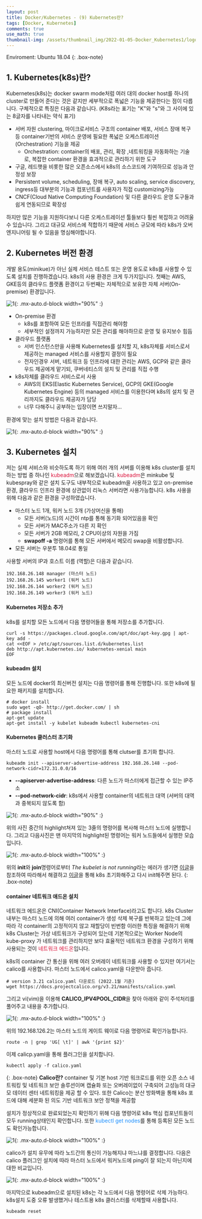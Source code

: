 ```yaml
---
layout: post
title: Docker/Kubernetes - (9) Kubernetes란?
tags: [Docker, Kubernetes]
comments: true
use_math: true
thumbnail-img: /assets/thumbnail_img/2022-01-05-Docker_Kubernetes1/logo.png
---
```


Enviroment: Ubuntu 18.04 
{: .box-note}
## 1. Kubernetes(k8s)란?
Kubernetes(k8s)는 docker swarm mode처럼 여러 대의 docker host를 하나의 cluster로 만들어 준다는 것은 같지만 세부적으로 폭넓은 기능을 제공한다는 점이 다릅니다. 구체적으로 특징은 다음과 같습니다. (K8s라는 표기는 "K"와 "s"와 그 사이에 있는 8글자를 나타내는 약식 표기)

- 서버 자원 clustering, 마이크로서비스 구조의 container 배포, 서비스 장애 복구 등 container기반의 서비스 운영에 필요한 폭넓은 오케스트레이션(Orchestration) 기능을 제공
  -  Orchestration: container의 배포, 관리, 확장 ,네트워킹을 자동화하는 기술로, 복잡한 container 환경을 효과적으로 관리하기 위한 도구
- 구글, 레드햇을 비롯한 많은 오픈소스에서 k8s의 소스코드에 기여하므로 성능과 안정성 보장
- Persistent volume, scheduling, 장애 복구, auto scaling, service discovery, ingress등 대부분의 기능과 컴포넌트를 사용자가 직접 customizing가능
- CNCF(Cloud Native Computing Foundation) 및 다른 클라우드 운영 도구들과 쉽게 연동되므로 확장성 
 
하지만 많은 기능을 지원하다보니 다른 오케스트레이션 툴들보다 훨씬 복잡하고 어려울 수 있습니다. 그리고 대규모 서비스에 적합하기 때문에 서비스 규모에 따라 k8s가 오버 엔지니어링 될 수 있음을 명심해야합니다.


## 2. Kubernetes 버전 환경

개발 용도(minikue)가 아닌 실제 서비스 테스트 또는 운영 용도로 k8s를 사용할 수 있도록 설치를 진행하겠습니다. k8s의 사용 환경은 크게 두가지입니다. 첫째는 AWS, GKE등의 클라우드 플랫폼 환경이고 두번째는 자체적으로 보유한 자체 서버(On-premise) 환경입니다. 

![1](https://da2so.github.io/assets/post_img/2022-01-17-Docker_Kubernetes9/1.png){: .mx-auto.d-block width="90%" :}



- On-premise 환경
  - k8s를 포함하여 모든 인프라를 직접관리 해야함
  - 세부적인 설정까지 가능하지만 모든 관리를 해야하므로 운영 및 유지보수 힘듬
- 클라우드 플랫폼
  - 서버 인스턴스만을 사용해 Kubernetes를 설치할 지, k8s자체를 서비스로서 제공하는 managed 서비스를 사용할지 결정이 필요
  - 전자인경우 서버, 네트워크 등 인프라에 대한 관리는 AWS, GCP와 같은 클라우드 제공에게 맡기되, 쿠버네티스의 설치 및 관리를 직접 수행
- k8s자체를 클라우드 서비스로서 사용
  - AWS의 EKS(Elastic Kubernetes Service), GCP의 GKE(Google Kubernetes Engine) 등의 managed 서비스를 이용한다며 k8s의 설치 및 관리까지도 클라우드 제공자가 담당
  - 너무 다해주니 공부하는 입장이면 쓰지말자...


환경에 맞는 설치 방법은 다음과 같습니다.

![1](https://da2so.github.io/assets/post_img/2022-01-17-Docker_Kubernetes9/2.png){: .mx-auto.d-block width="90%" :}



## 3. Kubernetes 설치

저는 실제 서비스와 비슷하도록 하기 위해 여러 개의 서버를 이용해 k8s cluster를 설치하는 방법 중 하나인 <span style="color:Crimson">kubeadm</span>으로 해보겠습니다.
<span style="color:Crimson">kubeadm</span>은 minkube 및 kubespray와 같은 설치 도구도 내부적으로 kubeadm을 사용하고 있고 on-premise환경, 클라우드 인프라 환경에 상관없이 리눅스 서버라면 사용가능합니다. k8s 사용을 위해 다음과 같은 환경을 구성하였습니다.

- 마스터 노드 1개, 워커 노드 3개 (가상머신을 통해)
  - 모든 서버(노드)의 시간이 ntp를 통해 동기화 되어있음을 확인
  - 모든 서버가 MAC주소가 다른 지 확인
  - 모든 서버가 2GB 메모리, 2 CPU이상의 자원을 가짐
  - **swapoff -a** 명령어를 통해 모든 서버에서 메모리 swap을 비활성합니다.
- 모든 서버는 우분투 18.04로 통일

사용할 서버의 IP과 호스트 이름 (역할)은 다음과 같습니다.

```
192.168.26.148 manager (마스터 노드)
192.168.26.145 worker1 (워커 노드)
192.168.26.144 worker2 (워커 노드)
192.168.26.149 worker3 (워커 노드)
```

#### Kubernetes 저장소 추가 

k8s를 설치할 모든 노드에서 다음 명령어들을 통해 저장소를 추가합니다.

```
curl -s https://packages.cloud.google.com/apt/doc/apt-key.gpg | apt-key add -
cat <<EOF > /etc/apt/sources.list.d/kubernetes.list
deb http://apt.kubernetes.io/ kubernetes-xenial main
EOF
```

#### kubeadm 설치

모든 노드에 docker의 최신버전 설치는 다음 명령어를 통해 진행합니다. 또한 k8s에 필요한 패키지를 설치합니다.

```
# docker install
sudo wget -qO- http://get.docker.com/ | sh
# package install 
apt-get update
apt-get install -y kubelet kubeadm kubectl kubernetes-cni
```

#### Kubernetes 클러스터 초기화 

마스터 노드로 사용할 host에서 다음 명령어를 통해 clutser를 초기화 합니다. 

```
kubeadm init --apiserver-advertise-address 192.168.26.148 --pod-network-cidr=172.31.0.0/16
```

- **--apiserver-advertise-address**: 다른 노드가 마스터에게 접근할 수 있는 IP주소
- **--pod-network-cidr**: k8s에서 사용할 container의 네트워크 대역 (서버의 대역과 중복되지 않도록 함)

![1](https://da2so.github.io/assets/post_img/2022-01-17-Docker_Kubernetes9/3.png){: .mx-auto.d-block width="90%" :}


위의 사진 중간의 highlight쳐져 있는 3줄의 명령어를 복사해 마스터 노드에 실행합니다. 그리고 다음사진은 맨 마지막의 highlight된 명령어는 워커 노드들에서 실행한 모습입니다.


![1](https://da2so.github.io/assets/post_img/2022-01-17-Docker_Kubernetes9/4.png){: .mx-auto.d-block width="100%" :}


위의 **init**와 **join**명령어로부터 *The kubelet is not running*라는 에러가 생기면 [이글](https://syhwang.tistory.com/50)을 참조하여 따라해서 해결하고 [이글](https://likefree.tistory.com/13)을 통해 k8s 초기화해주고 다시 init해주면 된다.
{: .box-note}


#### container 네트워크 애드온 설치 

네트워크 에드온은 CNI(Container Network Interface)라고도 합니다. k8s Cluster 내부는 마스터 노드에 의해 여러 container가 생성 삭제 복구를 반복하고 있는데 그에 따라 각 container의 고정적이지 않고 재할당이 빈번함 이러한 특징을 해결하기 위해 k8s Cluster는 가상 네트워크가 구성되어 있는데 기본적으로는 Worker Node의 kube-proxy 가 네트워크를 관리하지만 보다 효율적인 네트워크 환경을 구성하기 위해 사용되는 것이 <span style="color:Crimson">네트워크 에드온</span>입니다. 


k8s의 container 간 통신을 위해 여러 오버레이 네트워크를 사용할 수 있지만 여기서는 calico를 사용합니다. 마스터 노드에서 calico.yaml을 다운받아 줍니다.

```
# version 3.21 calico.yaml 다운로드 (2022.1월 기준)
wget https://docs.projectcalico.org/v3.21/manifests/calico.yaml
```

그리고 vi(vim)을 이용해 **CALICO_IPV4POOL_CIDR**을 찾아 아래와 같이 주석처리를 풀어주고 내용을 추가합니다.

![1](https://da2so.github.io/assets/post_img/2022-01-17-Docker_Kubernetes9/6.png){: .mx-auto.d-block width="100%" :}


위의 192.168.126.2는 마스터 노드의 게이트 웨이로 다음 명령어로 확인가능합니다. 

```
route -n | grep 'UG[ \t]' | awk '{print $2}'
```

이제 calicp.yaml을 통해 플러그인을 설치합니다.

```
kubectl apply -f calico.yaml
```

{: .box-note}
**Calico란?** container 및 기본 host 기반 워크로드를 위한 오픈 소스 네트워킹 및 네트워크 보안 솔루션이며 캡슐화 또는 오버레이없이 구축되어 고성능의 대규모 데이터 센터 네트워킹을 제공 할 수 있다. 또한 Calico는 분산 방화벽을 통해 k8s 포드에 대해 세분화 된 의도 기반 네트워크 보안 정책을 제공함


설치가 정상적으로 완료되었는지 확인하기 위해 다음 명령어로 k8s 핵심 컴포넌트들이 모두 running상태인지 확인합니다. 또한 <span style="color:DodgerBlue">kubectl get nodes</span>를 통해 등록된 모든 노드도 확인가능합니다. 

![1](https://da2so.github.io/assets/post_img/2022-01-17-Docker_Kubernetes9/5.png){: .mx-auto.d-block width="100%" :}

calico가 설치 유무에 따라 노드간의 통신이 가능해지냐 마느냐를 결정합니다. 다음은 calico 플러그인 설치에 따라 마스터 노드에서 워커노드에 ping이 잘 되는지 아닌지에 대한 비교입니다. 

![1](https://da2so.github.io/assets/post_img/2022-01-17-Docker_Kubernetes9/7.png){: .mx-auto.d-block width="100%" :}


마지막으로 kubeadm으로 설치된 k8s는 각 노드에서 다음 명령어로 삭제 가능하다. k8s설치 도중 오류 발생했거나 테스트용 k8s 클러스터를 삭제할때 사용합니다.

```
kubeadm reset
```



